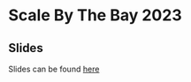 # Scale By The Bay 2023

## Slides

Slides can be found [here](https://drive.google.com/drive/folders/12VPiQXv27d-Qlg0imzHVlkyhxF_HfMbL?usp=sharing)


